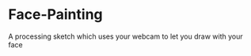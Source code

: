 Face-Painting
=============

A processing sketch which uses your webcam to let you draw with your face
